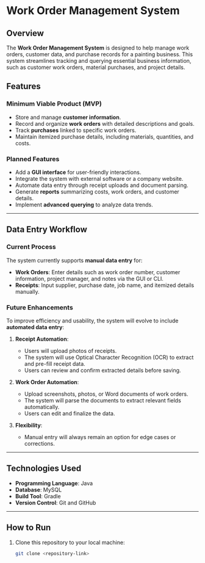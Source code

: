 # **Work Order Management System**

## **Overview**
The **Work Order Management System** is designed to help manage work orders, customer data, and purchase records for a painting business. This system streamlines tracking and querying essential business information, such as customer work orders, material purchases, and project details.

## **Features**
### Minimum Viable Product (MVP)
- Store and manage **customer information**.
- Record and organize **work orders** with detailed descriptions and goals.
- Track **purchases** linked to specific work orders.
- Maintain itemized purchase details, including materials, quantities, and costs.

### Planned Features
- Add a **GUI interface** for user-friendly interactions.
- Integrate the system with external software or a company website.
- Automate data entry through receipt uploads and document parsing.
- Generate **reports** summarizing costs, work orders, and customer details.
- Implement **advanced querying** to analyze data trends.

---

## **Data Entry Workflow**
### Current Process
The system currently supports **manual data entry** for:
- **Work Orders**: Enter details such as work order number, customer information, project manager, and notes via the GUI or CLI.
- **Receipts**: Input supplier, purchase date, job name, and itemized details manually.

### Future Enhancements
To improve efficiency and usability, the system will evolve to include **automated data entry**:
1. **Receipt Automation**:
   - Users will upload photos of receipts.
   - The system will use Optical Character Recognition (OCR) to extract and pre-fill receipt data.
   - Users can review and confirm extracted details before saving.

2. **Work Order Automation**:
   - Upload screenshots, photos, or Word documents of work orders.
   - The system will parse the documents to extract relevant fields automatically.
   - Users can edit and finalize the data.

3. **Flexibility**:
   - Manual entry will always remain an option for edge cases or corrections.

---

## **Technologies Used**
- **Programming Language**: Java
- **Database**: MySQL
- **Build Tool**: Gradle
- **Version Control**: Git and GitHub

---

## **How to Run**
1. Clone this repository to your local machine:
   ```bash
   git clone <repository-link>